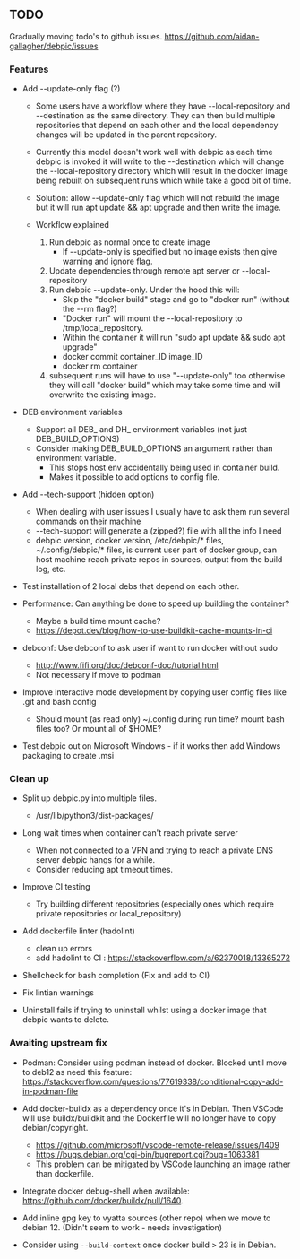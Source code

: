 ## TODO
Gradually moving todo's to github issues. 
https://github.com/aidan-gallagher/debpic/issues

### Features
* Add --update-only flag (?)
    * Some users have a workflow where they have --local-repository and --destination as the same directory. They can then build multiple repositories that depend on each other and the local dependency changes will be updated in the parent repository. 
    * Currently this model doesn't work well with debpic as each time debpic is invoked it will write to the --destination which will change the --local-repository directory which will result in the docker image being rebuilt on subsequent runs which while take a good bit of time.
    * Solution: allow --update-only flag which will not rebuild the image but it will run apt update && apt upgrade and then write the image.

    * Workflow explained
        1. Run debpic as normal once to create image
            * If --update-only is specified but no image exists then give warning and ignore flag.
        2. Update dependencies through remote apt server or --local-repository
        3. Run debpic --update-only. Under the hood this will:
            * Skip the "docker build" stage and go to "docker run" (without the --rm flag?)
            * "Docker run" will mount the --local-repository to /tmp/local_repository.
            * Within the container it will run "sudo apt update && sudo apt upgrade"
            * docker commit container_ID image_ID
            * docker rm container
        4. subsequent runs will have to use "--update-only" too otherwise they will call "docker build" which may take some time and will overwrite the existing image.

* DEB environment variables
    * Support all DEB_ and DH_ environment variables (not just DEB_BUILD_OPTIONS)
    * Consider making DEB_BUILD_OPTIONS an argument rather than environment variable.
        * This stops host env accidentally being used in container build.
        * Makes it possible to add options to config file.

* Add --tech-support (hidden option)
    * When dealing with user issues I usually have to ask them run several commands on their machine
    * --tech-support will generate a (zipped?) file with all the info I need
    * debpic version, docker version, /etc/debpic/* files, ~/.config/debpic/* files, is current user part of docker group, can host machine reach private repos in sources, output from the build log, etc.


* Test installation of 2 local debs that depend on each other.

* Performance: Can anything be done to speed up building the container?
    * Maybe a build time mount cache? 
    * https://depot.dev/blog/how-to-use-buildkit-cache-mounts-in-ci

* debconf: Use debconf to ask user if want to run docker without sudo 
    * http://www.fifi.org/doc/debconf-doc/tutorial.html
    * Not necessary if move to podman

* Improve interactive mode development by copying user config files like .git and bash config
    * Should mount (as read only) ~/.config during run time? mount bash files too? Or mount all of $HOME?

* Test debpic out on Microsoft Windows - if it works then add Windows packaging to create .msi

### Clean up 
* Split up debpic.py into multiple files.
    * /usr/lib/python3/dist-packages/

* Long wait times when container can't reach private server
    * When not connected to a VPN and trying to reach a private DNS server debpic hangs for a while.
    * Consider reducing apt timeout times.

* Improve CI testing
    * Try building different repositories (especially ones which require private repositories or local_repository)

* Add dockerfile linter (hadolint)
    * clean up errors
    * add hadolint to CI : https://stackoverflow.com/a/62370018/13365272

* Shellcheck for bash completion (Fix and add to CI)

* Fix lintian warnings

* Uninstall fails if trying to uninstall whilst using a docker image that debpic wants to delete.

### Awaiting upstream fix
* Podman: Consider using podman instead of docker.
    Blocked until move to deb12 as need this feature: https://stackoverflow.com/questions/77619338/conditional-copy-add-in-podman-file

* Add docker-buildx as a dependency once it's in Debian. Then VSCode will use buildx/buildkit and the Dockerfile will no longer have to copy debian/copyright.
    * https://github.com/microsoft/vscode-remote-release/issues/1409
    * https://bugs.debian.org/cgi-bin/bugreport.cgi?bug=1063381 
    * This problem can be mitigated by VSCode launching an image rather than dockerfile.

* Integrate docker debug-shell when available: https://github.com/docker/buildx/pull/1640.

* Add inline gpg key to vyatta sources (other repo) when we move to debian 12. (Didn't seem to work - needs investigation)

* Consider using `--build-context` once docker build > 23 is in Debian.

